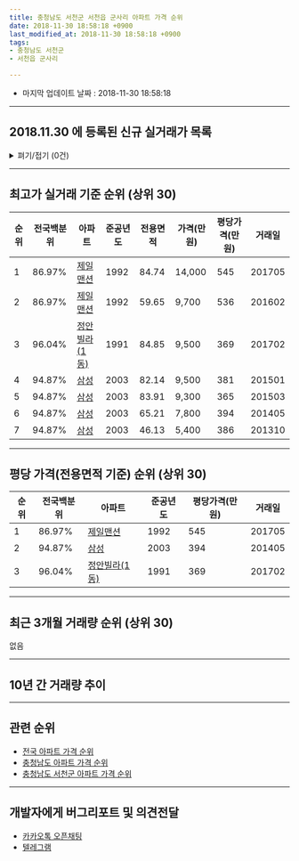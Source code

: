 ```yaml
---
title: 충청남도 서천군 서천읍 군사리 아파트 가격 순위
date: 2018-11-30 18:58:18 +0900
last_modified_at: 2018-11-30 18:58:18 +0900
tags:
- 충청남도 서천군
- 서천읍 군사리

---
```


* 마지막 업데이트 날짜 : 2018-11-30 18:58:18

---

## 2018.11.30 에 등록된 신규 실거래가 목록

<details>
<summary>펴기/접기 (0건)</summary>
<div markdown="1">

|아파트|전국백분위|준공년도|전용면적|가격(만원)|평당가격(만원)|거래일|
|---|---|---|---|---|---|---|
|없음|||||||


</div>
</details>

---

## 최고가 실거래 기준 순위 (상위 30)


|순위|전국백분위|아파트|준공년도|전용면적|가격(만원)|평당가격(만원)|거래일|
|---|---|---|---|---|---|---|---|
|1|86.97%|[제일맨션](https://search.naver.com/search.naver?query=%EC%B6%A9%EC%B2%AD%EB%82%A8%EB%8F%84+%EC%84%9C%EC%B2%9C%EA%B5%B0+%EC%84%9C%EC%B2%9C%EC%9D%8D+%EA%B5%B0%EC%82%AC%EB%A6%AC+%EC%A0%9C%EC%9D%BC%EB%A7%A8%EC%85%98)|1992|84.74|14,000|545|201705|
|2|86.97%|[제일맨션](https://search.naver.com/search.naver?query=%EC%B6%A9%EC%B2%AD%EB%82%A8%EB%8F%84+%EC%84%9C%EC%B2%9C%EA%B5%B0+%EC%84%9C%EC%B2%9C%EC%9D%8D+%EA%B5%B0%EC%82%AC%EB%A6%AC+%EC%A0%9C%EC%9D%BC%EB%A7%A8%EC%85%98)|1992|59.65|9,700|536|201602|
|3|96.04%|[정안빌라(1동)](https://search.naver.com/search.naver?query=%EC%B6%A9%EC%B2%AD%EB%82%A8%EB%8F%84+%EC%84%9C%EC%B2%9C%EA%B5%B0+%EC%84%9C%EC%B2%9C%EC%9D%8D+%EA%B5%B0%EC%82%AC%EB%A6%AC+%EC%A0%95%EC%95%88%EB%B9%8C%EB%9D%BC%281%EB%8F%99%29)|1991|84.85|9,500|369|201702|
|4|94.87%|[삼성](https://search.naver.com/search.naver?query=%EC%B6%A9%EC%B2%AD%EB%82%A8%EB%8F%84+%EC%84%9C%EC%B2%9C%EA%B5%B0+%EC%84%9C%EC%B2%9C%EC%9D%8D+%EA%B5%B0%EC%82%AC%EB%A6%AC+%EC%82%BC%EC%84%B1)|2003|82.14|9,500|381|201501|
|5|94.87%|[삼성](https://search.naver.com/search.naver?query=%EC%B6%A9%EC%B2%AD%EB%82%A8%EB%8F%84+%EC%84%9C%EC%B2%9C%EA%B5%B0+%EC%84%9C%EC%B2%9C%EC%9D%8D+%EA%B5%B0%EC%82%AC%EB%A6%AC+%EC%82%BC%EC%84%B1)|2003|83.91|9,300|365|201503|
|6|94.87%|[삼성](https://search.naver.com/search.naver?query=%EC%B6%A9%EC%B2%AD%EB%82%A8%EB%8F%84+%EC%84%9C%EC%B2%9C%EA%B5%B0+%EC%84%9C%EC%B2%9C%EC%9D%8D+%EA%B5%B0%EC%82%AC%EB%A6%AC+%EC%82%BC%EC%84%B1)|2003|65.21|7,800|394|201405|
|7|94.87%|[삼성](https://search.naver.com/search.naver?query=%EC%B6%A9%EC%B2%AD%EB%82%A8%EB%8F%84+%EC%84%9C%EC%B2%9C%EA%B5%B0+%EC%84%9C%EC%B2%9C%EC%9D%8D+%EA%B5%B0%EC%82%AC%EB%A6%AC+%EC%82%BC%EC%84%B1)|2003|46.13|5,400|386|201310|


---

## 평당 가격(전용면적 기준) 순위 (상위 30)


|순위|전국백분위|아파트|준공년도|평당가격(만원)|거래일|
|---|---|---|---|---|---|
|1|86.97%|[제일맨션](https://search.naver.com/search.naver?query=%EC%B6%A9%EC%B2%AD%EB%82%A8%EB%8F%84+%EC%84%9C%EC%B2%9C%EA%B5%B0+%EC%84%9C%EC%B2%9C%EC%9D%8D+%EA%B5%B0%EC%82%AC%EB%A6%AC+%EC%A0%9C%EC%9D%BC%EB%A7%A8%EC%85%98)|1992|545|201705|
|2|94.87%|[삼성](https://search.naver.com/search.naver?query=%EC%B6%A9%EC%B2%AD%EB%82%A8%EB%8F%84+%EC%84%9C%EC%B2%9C%EA%B5%B0+%EC%84%9C%EC%B2%9C%EC%9D%8D+%EA%B5%B0%EC%82%AC%EB%A6%AC+%EC%82%BC%EC%84%B1)|2003|394|201405|
|3|96.04%|[정안빌라(1동)](https://search.naver.com/search.naver?query=%EC%B6%A9%EC%B2%AD%EB%82%A8%EB%8F%84+%EC%84%9C%EC%B2%9C%EA%B5%B0+%EC%84%9C%EC%B2%9C%EC%9D%8D+%EA%B5%B0%EC%82%AC%EB%A6%AC+%EC%A0%95%EC%95%88%EB%B9%8C%EB%9D%BC%281%EB%8F%99%29)|1991|369|201702|


---

## 최근 3개월 거래량 순위 (상위 30)

없음

---

## 10년 간 거래량 추이


<div style="width:100%;">
    <canvas id="deal_progress" height="250"></canvas>
</div>

<script>
new Chart(document.getElementById("deal_progress"), {
    type: 'line',
    data: {
        labels: ['200811','200812','200901','200902','200903','200904','200905','200906','200907','200908','200909','200910','200911','200912','201001','201002','201003','201004','201005','201006','201007','201008','201009','201010','201011','201012','201101','201102','201103','201104','201105','201106','201107','201108','201109','201110','201111','201112','201201','201202','201203','201204','201205','201206','201207','201208','201209','201210','201211','201212','201301','201302','201303','201304','201305','201306','201307','201308','201309','201310','201311','201312','201401','201402','201403','201404','201405','201406','201407','201408','201409','201410','201411','201412','201501','201502','201503','201504','201505','201506','201507','201508','201509','201510','201511','201512','201601','201602','201603','201604','201605','201606','201607','201608','201609','201610','201611','201612','201701','201702','201703','201704','201705','201706','201707','201708','201709','201710','201711','201712','201801','201802','201803','201804','201805','201806','201807','201808','201809','201810','201811'],
        datasets: [{
            label: '실거래 수',
            pointRadius: 1,
            data: [0, 0, 1, 0, 1, 0, 0, 1, 1, 1, 0, 1, 2, 2, 1, 2, 1, 0, 1, 1, 0, 1, 1, 1, 1, 1, 0, 1, 1, 0, 0, 1, 2, 0, 0, 2, 1, 2, 0, 0, 1, 0, 0, 0, 0, 0, 0, 1, 0, 0, 0, 2, 0, 0, 0, 2, 1, 1, 0, 1, 1, 0, 0, 0, 0, 0, 2, 0, 3, 0, 0, 0, 0, 0, 1, 0, 1, 1, 0, 1, 0, 0, 0, 1, 1, 1, 0, 1, 1, 1, 3, 0, 0, 0, 0, 0, 0, 0, 0, 2, 0, 0, 1, 1, 0, 0, 1, 0, 1, 0, 1, 0, 2, 2, 1, 0, 0, 1, 0, 0, 0],
            borderColor: "rgba(255, 201, 14, 1)",
            backgroundColor: "rgba(255, 201, 14, 0.5)",
            fill: true,
        }]
    },
    options: {
        responsive: true,
        title: {
            display: true,
            text: '10년간 거래량 추이'
        },
        tooltips: {
            mode: 'index',
            intersect: false,
        },
        hover: {
            mode: 'nearest',
            intersect: true
        },
        scales: {
            xAxes: [{
                display: true,
                scaleLabel: {
                    display: true,
                    labelString: '년/월'
                }
            }],
            yAxes: [{
                display: true,
                ticks: {
                    suggestedMin: 0,
                },
                scaleLabel: {
                    display: true,
                    labelString: '실거래 수'
                }
            }]
        }
    }
});

</script>


---

## 관련 순위

- [전국 아파트 가격 순위](https://inasie.github.io/apt-ranking/전국)
- [충청남도 아파트 가격 순위](https://inasie.github.io/apt-ranking/충청남도)
- [충청남도 서천군 아파트 가격 순위](https://inasie.github.io/apt-ranking/충청남도-서천군)


---

## 개발자에게 버그리포트 및 의견전달

- [카카오톡 오픈채팅](https://open.kakao.com/o/gLJUAP4)
- [텔레그램](https://t.me/inasie)

